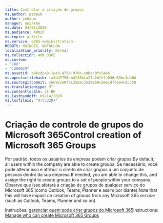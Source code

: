 ```yaml
---
title: Controlar a criação de grupos
ms.author: pebaum
author: pebaum
manager: mnirkhe
ms.date: 04/21/2020
ms.audience: Admin
ms.topic: article
ms.service: o365-administration
ROBOTS: NOINDEX, NOFOLLOW
localization_priority: Normal
ms.collection: Adm_O365
ms.custom:
- "168"
- "1200029"
ms.assetid: e06cdce9-1e43-475d-970b-e0bac0fc5446
ms.openlocfilehash: fa3dd7798eb41164ca27a2dfe2a036e53bc3db0d
ms.sourcegitcommit: c6692ce0fa1358ec3529e59ca0ecdfdea4cdc759
ms.translationtype: MT
ms.contentlocale: pt-BR
ms.lasthandoff: 09/14/2020
ms.locfileid: "47733207"
---
```

# <a name="control-creation-of-microsoft-365-groups"></a><span data-ttu-id="c613e-102">Criação de controle de grupos do Microsoft 365</span><span class="sxs-lookup"><span data-stu-id="c613e-102">Control creation of Microsoft 365 Groups</span></span>

<span data-ttu-id="c613e-103">Por padrão, todos os usuários da empresa podem criar grupos.</span><span class="sxs-lookup"><span data-stu-id="c613e-103">By default, all users within the company are able to create groups.</span></span> <span data-ttu-id="c613e-104">Se necessário, você pode alterar isso e atribuir o direito de criar grupos a um conjunto de pessoas dentro da sua empresa.</span><span class="sxs-lookup"><span data-stu-id="c613e-104">If needed, you are able to change this, and assign the right to create groups to a set of people within your company.</span></span> <span data-ttu-id="c613e-105">Observe que isso afetará a criação de grupos de qualquer serviço do Microsoft 365 (como Outlook, Teams, Planner e assim por diante).</span><span class="sxs-lookup"><span data-stu-id="c613e-105">Note that this will have impact on creation of groups from any Microsoft 365 service (such as Outlook, Teams, Planner and so on).</span></span>
  
<span data-ttu-id="c613e-106">Instruções: [gerenciar quem pode criar grupos do Microsoft 365](https://docs.microsoft.com/microsoft-365/admin/create-groups/manage-creation-of-groups)</span><span class="sxs-lookup"><span data-stu-id="c613e-106">Instructions: [Manage who can create Microsoft 365 Groups](https://docs.microsoft.com/microsoft-365/admin/create-groups/manage-creation-of-groups)</span></span>
